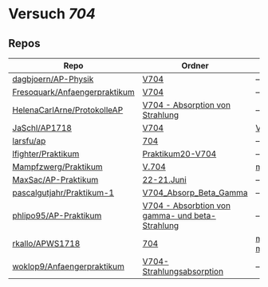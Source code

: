 # Versuch *704*

## Repos

|                                 Repo                                 |                                                                              Ordner                                                                               |                                                                                                                       PDFs                                                                                                                        |
|----------------------------------------------------------------------|-------------------------------------------------------------------------------------------------------------------------------------------------------------------|---------------------------------------------------------------------------------------------------------------------------------------------------------------------------------------------------------------------------------------------------|
|[dagbjoern/AP-Physik](../repo/dagbjoern/AP-Physik)                    |[V704](https://github.com/dagbjoern/AP-Physik/tree/master/V704)                                                                                                    |–                                                                                                                                                                                                                                                  |
|[Fresoquark/Anfaengerpraktikum](../repo/Fresoquark/Anfaengerpraktikum)|[V704](https://github.com/Fresoquark/Anfaengerpraktikum/tree/master/V704)                                                                                          |–                                                                                                                                                                                                                                                  |
|[HelenaCarlArne/ProtokolleAP](../repo/HelenaCarlArne/ProtokolleAP)    |[V704 - Absorption  von Strahlung](https://github.com/HelenaCarlArne/ProtokolleAP/tree/master/V704%20-%20Absorption%20%20von%20Strahlung)                          |–                                                                                                                                                                                                                                                  |
|[JaSchl/AP1718](../repo/JaSchl/AP1718)                                |[V704](https://github.com/JaSchl/AP1718/tree/master/V704)                                                                                                          |[V704.pdf](https://docs.google.com/viewer?url=https://raw.githubusercontent.com/JaSchl/AP1718/master/V704/V704.pdf)                                                                                                                                |
|[larsfu/ap](../repo/larsfu/ap)                                        |[704](https://github.com/larsfu/ap/tree/master/704)                                                                                                                |–                                                                                                                                                                                                                                                  |
|[lfighter/Praktikum](../repo/lfighter/Praktikum)                      |[Praktikum20-V704](https://github.com/lfighter/Praktikum/tree/master/Praktikum20-V704)                                                                             |–                                                                                                                                                                                                                                                  |
|[Mampfzwerg/Praktikum](../repo/Mampfzwerg/Praktikum)                  |[V.704](https://github.com/Mampfzwerg/Praktikum/tree/master/V.704)                                                                                                 |[main.pdf](https://docs.google.com/viewer?url=https://raw.githubusercontent.com/Mampfzwerg/Praktikum/master/V.704/latex-template/main.pdf)                                                                                                         |
|[MaxSac/AP-Praktikum](../repo/MaxSac/AP-Praktikum)                    |[22-21.Juni](https://github.com/MaxSac/AP-Praktikum/tree/master/22-21.Juni)                                                                                        |–                                                                                                                                                                                                                                                  |
|[pascalgutjahr/Praktikum-1](../repo/pascalgutjahr/Praktikum-1)        |[V704_Absorp_Beta_Gamma](https://github.com/pascalgutjahr/Praktikum-1/tree/master/V704_Absorp_Beta_Gamma)                                                          |–                                                                                                                                                                                                                                                  |
|[phlipo95/AP-Praktikum](../repo/phlipo95/AP-Praktikum)                |[V704 - Absorbtion von gamma- und beta-Strahlung](https://github.com/phlipo95/AP-Praktikum/tree/master/V704%20-%20Absorbtion%20von%20gamma-%20und%20beta-Strahlung)|–                                                                                                                                                                                                                                                  |
|[rkallo/APWS1718](../repo/rkallo/APWS1718)                            |[704](https://github.com/rkallo/APWS1718/tree/master/704)                                                                                                          |[main.pdf](https://docs.google.com/viewer?url=https://raw.githubusercontent.com/rkallo/APWS1718/master/704/main.pdf)<br/>[main704.pdf](https://docs.google.com/viewer?url=https://raw.githubusercontent.com/rkallo/APWS1718/master/704/main704.pdf)|
|[woklop9/Anfaengerpraktikum](../repo/woklop9/Anfaengerpraktikum)      |[V704-Strahlungsabsorption](https://github.com/woklop9/Anfaengerpraktikum/tree/master/V704-Strahlungsabsorption)                                                   |–                                                                                                                                                                                                                                                  |
